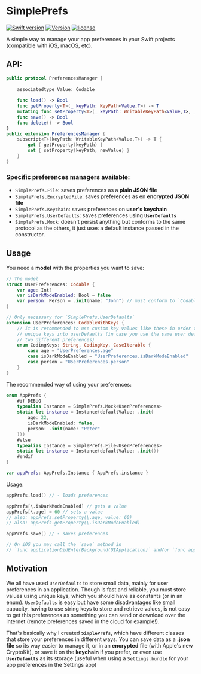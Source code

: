 # SimplePrefs

[![Swift version](https://img.shields.io/badge/Swift-5.1-orange.svg)](https://swift.org/download)
[![Version](https://img.shields.io/badge/version-2.1-green.svg)](https://github.com/illescasDaniel/Questions/releases)
[![license](https://img.shields.io/github/license/mashape/apistatus.svg)](https://github.com/illescasDaniel/SimplePrefs/blob/master/LICENSE)

A simple way to manage your app preferences in your Swift projects (compatible with iOS, macOS, etc).

## API:
```swift
public protocol PreferencesManager {
	
	associatedtype Value: Codable
	
	func load() -> Bool
	func getProperty<T>(_ keyPath: KeyPath<Value,T>) -> T
	mutating func setProperty<T>(_ keyPath: WritableKeyPath<Value,T>, _ value: T)
	func save() -> Bool
	func delete() -> Bool
}
public extension PreferencesManager {
	subscript<T>(keyPath: WritableKeyPath<Value,T>) -> T {
		get { getProperty(keyPath) }
		set { setProperty(keyPath, newValue) }
	}
}
```

### Specific **preferences managers** available:
- `SimplePrefs.File`: saves preferences as a **plain JSON file**
- `SimplePrefs.EncryptedFile`: saves preferences as en **encrypted JSON file**
- `SimplePrefs.Keychain`: saves preferences on **user's keychain**
- `SimplePrefs.UserDefaults`: saves preferences using **`UserDefaults`**
- `SimplePrefs.Mock`: doesn't persist anything but conforms to the same protocol as the others, it just uses a default instance passed in the constructor.

## Usage

You need a **model** with the properties you want to save:
```swift
// The model
struct UserPreferences: Codable {
    var age: Int?
    var isDarkModeEnabled: Bool = false
    var person: Person = .init(name: "John") // must conform to `Codable`
}

// Only necessary for `SimplePrefs.UserDefaults`
extension UserPreferences: CodableWithKeys {
    // It is recommended to use custom key values like these in order to save
    // unique keys into userDefaults (in case you use the same user defaults suite for
    // two different preferences)
    enum CodingKeys: String, CodingKey, CaseIterable {
        case age = "UserPreferences.age"
        case isDarkModeEnabled = "UserPreferences.isDarkModeEnabled"
        case person = "UserPreferences.person"
    }
}
```

The recommended way of using your preferences:
```swift
enum AppPrefs {
    #if DEBUG
    typealias Instance = SimplePrefs.Mock<UserPreferences>
    static let instance = Instance(defaultValue: .init(
        age: 22,
        isDarkModeEnabled: false,
        person: .init(name: "Peter"
    )))
    #else
    typealias Instance = SimplePrefs.File<UserPreferences>
    static let instance = Instance(defaultValue: .init())
    #endif
}

var appPrefs: AppPrefs.Instance { AppPrefs.instance }
```

Usage:
```swift
appPrefs.load() // - loads preferences

appPrefs[\.isDarkModeEnabled] // gets a value
appPrefs[\.age] = 60 // sets a value
// also: appPrefs.setProperty(\.age, value: 60)
// also: appPrefs.getProperty(\.isDarkModeEnabled)

appPrefs.save() // - saves preferences

// On iOS you may call the `save` method in
// `func applicationDidEnterBackground(UIApplication)` and/or `func applicationWillTerminate(UIApplication)`.
```

## Motivation

We all have used `UserDefaults` to store small data, mainly for user preferences in an application. Though is fast and reliable, you must store values using unique keys, which you should have as constants (or in an enum).
`UserDefaults` is easy but have some disadvantages like small capacity, having to use string keys to store and retrieve values, is not easy to get this preferences as something you can send or download over the internet (remote preferences saved in the cloud for example!).

That's basically why I created **`SimplePrefs`**, which have different classes that store your preferences in different ways.
You can save data as a **.json file** so its way easier to manage it, or in an **encrypted** file (with Apple's new CryptoKit), or save it on the **keychain** if you prefer, or even use **`UserDefaults`** as its storage (useful when using a `Settings.bundle` for your app preferences in the Settings app)
